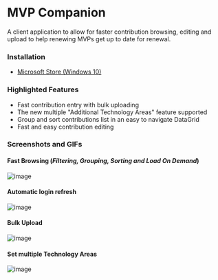 # MVP Companion 

A client application to allow for faster contribution browsing, editing and upload to help renewing MVPs get up to date for renewal. 

### Installation
- [Microsoft Store (Windows 10)](https://www.microsoft.com/store/apps/9NRXNX3WLH77) 

### Highlighted Features
- Fast contribution entry with bulk uploading 
- The new multiple "Additional Technology Areas" feature supported
- Group and sort contributions list in an easy to navigate DataGrid
- Fast and easy contribution editing

### Screenshots and GIFs

#### Fast Browsing (*Filtering, Grouping, Sorting and Load On Demand*)

![image](https://dvlup.blob.core.windows.net/general-app-files/MVP%20Companion/MVPCompGridFeatures.png)

#### Automatic login refresh

![image](https://dvlup.blob.core.windows.net/general-app-files/MVP%20Companion/MVP_Companion_1.7_update.gif)

#### Bulk Upload

![image](https://content.screencast.com/users/lance.mccarthy/folders/Snagit/media/054a5bfe-3d1f-4aec-b4df-1473d662e789/03.09.2018-18.36.GIF)

#### Set multiple Technology Areas

![image](https://dvlup.blob.core.windows.net/general-app-files/MVP%20Companion/MutipleTechAreas.gif)

